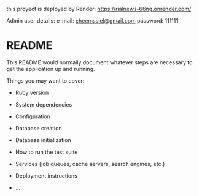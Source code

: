this proyect is deployed by Render: https://rialnews-66ng.onrender.com/


Admin user details:
e-mail: cheemssiel@gmail.com
password: 111111

# README

This README would normally document whatever steps are necessary to get the
application up and running.

Things you may want to cover:

* Ruby version

* System dependencies

* Configuration

* Database creation

* Database initialization

* How to run the test suite

* Services (job queues, cache servers, search engines, etc.)

* Deployment instructions

* ...

